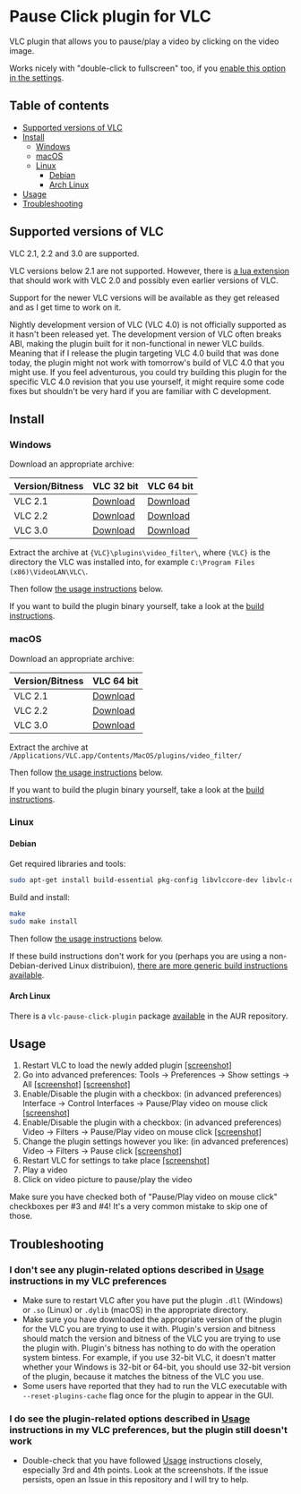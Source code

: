 # Pause Click plugin for VLC
VLC plugin that allows you to pause/play a video by clicking on the video image.

Works nicely with "double-click to fullscreen" too, if you [enable this option in the settings](http://i.imgur.com/gPPXjqw.png).

## Table of contents

- [Supported versions of VLC](#supported-versions-of-vlc)
- [Install](#install)
  - [Windows](#windows)
  - [macOS](#macos)
  - [Linux](#linux)
    - [Debian](#debian)
    - [Arch Linux](#arch-linux)
- [Usage](#usage)
- [Troubleshooting](#troubleshooting)

## Supported versions of VLC
VLC 2.1, 2.2 and 3.0 are supported.

VLC versions below 2.1 are not supported.
However, there is [a lua extension](https://github.com/3demax/vlc-clickpause) that should work with VLC 2.0 and possibly even earlier versions of VLC.

Support for the newer VLC versions will be available as they get released and as I get time to work on it.

Nightly development version of VLC (VLC 4.0) is not officially supported as it hasn't been released yet.
The development version of VLC often breaks ABI, making the plugin built for it non-functional in newer VLC builds.
Meaning that if I release the plugin targeting VLC 4.0 build that was done today, the plugin might not work with tomorrow's build of VLC 4.0 that you might use.
If you feel adventurous, you could try building this plugin for the specific VLC 4.0 revision that you use yourself, it might require some code fixes but shouldn't be very hard if you are familiar with C development.

## Install

### Windows
Download an appropriate archive:

Version/Bitness | VLC 32 bit | VLC 64 bit
----------- | ------ | -------
VLC 2.1 | [Download](https://github.com/nurupo/vlc-pause-click-plugin/releases/download/1.0.0/vlc-2.1-32bit-win.zip) | [Download](https://github.com/nurupo/vlc-pause-click-plugin/releases/download/1.0.0/vlc-2.1-64bit-win.zip)
VLC 2.2 | [Download](https://github.com/nurupo/vlc-pause-click-plugin/releases/download/1.0.0/vlc-2.2-32bit-win.zip) | [Download](https://github.com/nurupo/vlc-pause-click-plugin/releases/download/1.0.0/vlc-2.2-64bit-win.zip)
VLC 3.0 | [Download](https://github.com/nurupo/vlc-pause-click-plugin/releases/download/1.0.0/vlc-3.0-32bit-win.zip) | [Download](https://github.com/nurupo/vlc-pause-click-plugin/releases/download/1.0.0/vlc-3.0-64bit-win.zip)

Extract the archive at `{VLC}\plugins\video_filter\`, where `{VLC}` is the directory the VLC was installed into, for example `C:\Program Files (x86)\VideoLAN\VLC\`.

Then follow [the usage instructions](#usage) below.

If you want to build the plugin binary yourself, take a look at the [build instructions](/BUILD.md).

### macOS

Download an appropriate archive:

Version/Bitness | VLC 64 bit
----------- | -------
VLC 2.1 | [Download](https://github.com/nurupo/vlc-pause-click-plugin/releases/download/1.0.0/vlc-2.1-macosx.zip)
VLC 2.2 | [Download](https://github.com/nurupo/vlc-pause-click-plugin/releases/download/1.0.0/vlc-2.2-macosx.zip)
VLC 3.0 | [Download](https://github.com/nurupo/vlc-pause-click-plugin/releases/download/1.0.0/vlc-3.0-macosx.zip)

Extract the archive at `/Applications/VLC.app/Contents/MacOS/plugins/video_filter/`

Then follow [the usage instructions](#usage) below.

If you want to build the plugin binary yourself, take a look at the [build instructions](/BUILD.md).

### Linux

#### Debian
Get required libraries and tools:
```bash
sudo apt-get install build-essential pkg-config libvlccore-dev libvlc-dev
```

Build and install:
```bash
make
sudo make install
```

Then follow [the usage instructions](#usage) below.

If these build instructions don't work for you (perhaps you are using a non-Debian-derived Linux distribuion), [there are more generic build instructions available](/BUILD.md).

#### Arch Linux
There is a `vlc-pause-click-plugin` package [available](https://aur.archlinux.org/packages/vlc-pause-click-plugin/) in the AUR repository.

## Usage
1. Restart VLC to load the newly added plugin [[screenshot]](http://i.imgur.com/6oTRtD8.png)
2. Go into advanced preferences: Tools -> Preferences -> Show settings -> All [[screenshot]](http://i.imgur.com/ONLskiX.png) [[screenshot]](http://i.imgur.com/V7ql7HR.png)
3. Enable/Disable the plugin with a checkbox: (in advanced preferences) Interface -> Control Interfaces -> Pause/Play video on mouse click [[screenshot]](http://i.imgur.com/aMkGRRK.png)
4. Enable/Disable the plugin with a checkbox: (in advanced preferences) Video -> Filters -> Pause/Play video on mouse click [[screenshot]](http://i.imgur.com/U5TZpDp.png)
5. Change the plugin settings however you like: (in advanced preferences) Video -> Filters -> Pause click [[screenshot]](http://i.imgur.com/gPPXjqw.png)
6. Restart VLC for settings to take place [[screenshot]](http://i.imgur.com/6oTRtD8.png)
7. Play a video
8. Click on video picture to pause/play the video

Make sure you have checked both of "Pause/Play video on mouse click" checkboxes per \#3 and \#4!
It's a very common mistake to skip one of those.

## Troubleshooting

### I don't see any plugin-related options described in [Usage](#usage) instructions in my VLC preferences

- Make sure to restart VLC after you have put the plugin `.dll` (Windows) or `.so` (Linux) or `.dylib` (macOS) in the appropriate directory.
- Make sure you have downloaded the appropriate version of the plugin for the VLC you are trying to use it with.
Plugin's version and bitness should match the version and bitness of the VLC you are trying to use the plugin with.
Plugin's bitness has nothing to do with the operation system bintess.
For example, if you use 32-bit VLC, it doesn't matter whether your Windows is 32-bit or 64-bit, you should use 32-bit version of the plugin, because it matches the bitness of the VLC you use.
- Some users have reported that they had to run the VLC executable with `--reset-plugins-cache` flag once for the plugin to appear in the GUI.

### I do see the plugin-related options described in [Usage](#usage) instructions in my VLC preferences, but the plugin still doesn't work

- Double-check that you have followed [Usage](#usage) instructions closely, especially 3rd and 4th points.
Look at the screenshots.
If the issue persists, open an Issue in this repository and I will try to help.
